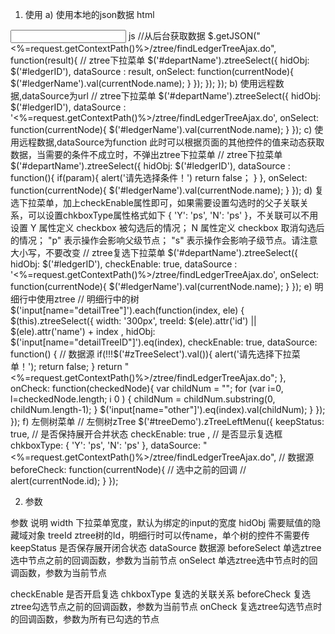 1.	使用
a)	使用本地的json数据
html
<input type="text" id="departName" name="departName" class="form-control"/>
js
//从后台获取数据
$.getJSON("<%=request.getContextPath()%>/ztree/findLedgerTreeAjax.do",
        function(result){
            // ztree下拉菜单
            $('#departName').ztreeSelect({
                hidObj: $('#ledgerID'),
                dataSource : result,
                onSelect: function(currentNode){
                    $('#ledgerName').val(currentNode.name);
                }
            });
        });
});
b)	使用远程数据,dataSource为url
// ztree下拉菜单
$('#departName').ztreeSelect({
hidObj: $('#ledgerID'),
dataSource : '<%=request.getContextPath()%>/ztree/findLedgerTreeAjax.do',
onSelect: function(currentNode){
$('#ledgerName').val(currentNode.name);
}
});
c)	使用远程数据,dataSource为function 此时可以根据页面的其他控件的值来动态获取数据，当需要的条件不成立时，不弹出ztree下拉菜单
// ztree下拉菜单
$('#departName').ztreeSelect({
    hidObj: $('#ledgerID'),
dataSource : function(){
if(param){
	alert('请先选择条件！')
	return false；
}
},
    onSelect: function(currentNode){
        $('#ledgerName').val(currentNode.name);
    }
});
d)	复选下拉菜单，加上checkEnable属性即可，如果需要设置勾选时的父子关联关系，可以设置chkboxType属性格式如下 { 'Y': 'ps', 'N': 'ps' }，不关联可以不用设置 Y 属性定义 checkbox 被勾选后的情况； N 属性定义 checkbox 取消勾选后的情况； "p" 表示操作会影响父级节点； "s" 表示操作会影响子级节点。请注意大小写，不要改变
// ztree复选下拉菜单
$('#departName').ztreeSelect({
hidObj: $('#ledgerID'),
checkEnable: true,
dataSource : '<%=request.getContextPath()%>/ztree/findLedgerTreeAjax.do',
onSelect: function(currentNode){
$('#ledgerName').val(currentNode.name);
}
});
e)	明细行中使用ztree
// 明细行中的树
$('input[name="detailTree"]').each(function(index, ele) {
$(this).ztreeSelect({
width: '300px',
treeId: $(ele).attr('id') || $(ele).attr('name') + index ,
hidObj: $('input[name="detailTreeID"]').eq(index),
checkEnable: true,
         dataSource: function() { // 数据源
             if(!!!$('#zTreeSelect').val()){
                 alert('请先选择下拉菜单！');
                 return false;
             }
          return "<%=request.getContextPath()%>/ztree/findLedgerTreeAjax.do";
         },
         onCheck: function(checkedNode){
            var childNum = "";
            for (var i=0, l=checkedNode.length; i<l; i++) {
                 childNum += checkedNode[i].custom2 + "，";
		     }
             if (childNum.length > 0 ) {
                 childNum = childNum.substring(0, childNum.length-1);
             }
             $('input[name="other"]').eq(index).val(childNum);
         }
        });
    });
f)	左侧树菜单
    // 左侧树zTree
	$('#treeDemo').zTreeLeftMenu({
	    keepStatus: true, // 是否保持展开合并状态 
	    checkEnable: true , // 是否显示复选框
	    chkboxType: { 'Y': 'ps', 'N': 'ps' },
	    dataSource: "<%=request.getContextPath()%>/ztree/findLedgerTreeAjax.do", // 数据源
	    beforeCheck: function(currentNode){ // 选中之前的回调
// 	        alert(currentNode.id);
	    }
	});

2.	参数

参数			说明
width	下拉菜单宽度，默认为绑定的input的宽度
hidObj	需要赋值的隐藏域对象
treeId	ztree树的Id，明细行时可以传name，单个树的控件不需要传
keepStatus	是否保存展开闭合状态
dataSource	数据源
beforeSelect	单选ztree选中节点之前的回调函数，参数为当前节点
onSelect	单选ztree选中节点时的回调函数，参数为当前节点
	
checkEnable	是否开启复选
chkboxType	复选的关联关系
beforeCheck	复选ztree勾选节点之前的回调函数，参数为当前节点
onCheck	复选ztree勾选节点时的回调函数，参数为所有已勾选的节点
	
	

